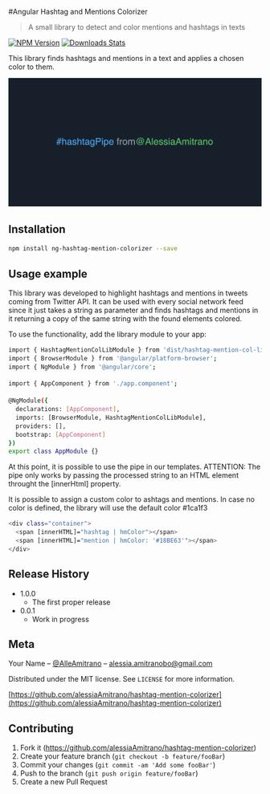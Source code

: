 #Angular Hashtag and Mentions Colorizer

> A small library to detect and color mentions and hashtags in texts

[![NPM Version][npm-image]][npm-url]
[![Downloads Stats][npm-downloads]][npm-url]

This library finds hashtags and mentions in a text and applies a chosen color to them.

![](header.png)

## Installation

```sh
npm install ng-hashtag-mention-colorizer --save
```

## Usage example

This library was developed to highlight hashtags and mentions in tweets coming from Twitter API. It can be used with every social network feed since it just takes a string as parameter and finds hashtags and mentions in it returning a copy of the same string with the found elements colored.

To use the functionality, add the library module to your app:

```sh
import { HashtagMentionColLibModule } from 'dist/hashtag-mention-col-lib';
import { BrowserModule } from '@angular/platform-browser';
import { NgModule } from '@angular/core';

import { AppComponent } from './app.component';

@NgModule({
  declarations: [AppComponent],
  imports: [BrowserModule, HashtagMentionColLibModule],
  providers: [],
  bootstrap: [AppComponent]
})
export class AppModule {}
```

At this point, it is possible to use the pipe in our templates. ATTENTION: The pipe only works by passing the processed string to an HTML element throught the [innerHtml] property.

It is possible to assign a custom color to ashtags and mentions. In case no color is defined, the library will use the default color #1ca1f3

```sh
<div class="container">
  <span [innerHTML]="hashtag | hmColor"></span>
  <span [innerHTML]="mention | hmColor: '#18BE63'"></span>
</div>
```

## Release History

- 1.0.0
  - The first proper release
- 0.0.1
  - Work in progress

## Meta

Your Name – [@AlleAmitrano](https://twitter.com/AlleAmitrano) – alessia.amitranobo@gmail.com

Distributed under the MIT license. See `LICENSE` for more information.

[https://github.com/alessiaAmitrano/hashtag-mention-colorizer](https://github.com/alessiaAmitrano/hashtag-mention-colorizer)

## Contributing

1. Fork it (<https://github.com/alessiaAmitrano/hashtag-mention-colorizer>)
2. Create your feature branch (`git checkout -b feature/fooBar`)
3. Commit your changes (`git commit -am 'Add some fooBar'`)
4. Push to the branch (`git push origin feature/fooBar`)
5. Create a new Pull Request

<!-- Markdown link & img dfn's -->

[npm-image]: https://img.shields.io/npm/v/datadog-metrics.svg?style=flat-square
[npm-url]: https://npmjs.org/package/datadog-metrics
[npm-downloads]: https://img.shields.io/npm/dm/datadog-metrics.svg?style=flat-square
[travis-image]: https://img.shields.io/travis/dbader/node-datadog-metrics/master.svg?style=flat-square
[travis-url]: https://travis-ci.org/dbader/node-datadog-metrics
[wiki]: https://github.com/alessiaAmitrano/hashtag-mention-colorizer/wiki
